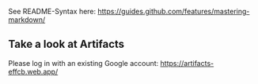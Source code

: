 See README-Syntax here: https://guides.github.com/features/mastering-markdown/

## Take a look at Artifacts
Please log in with an existing Google account: https://artifacts-effcb.web.app/